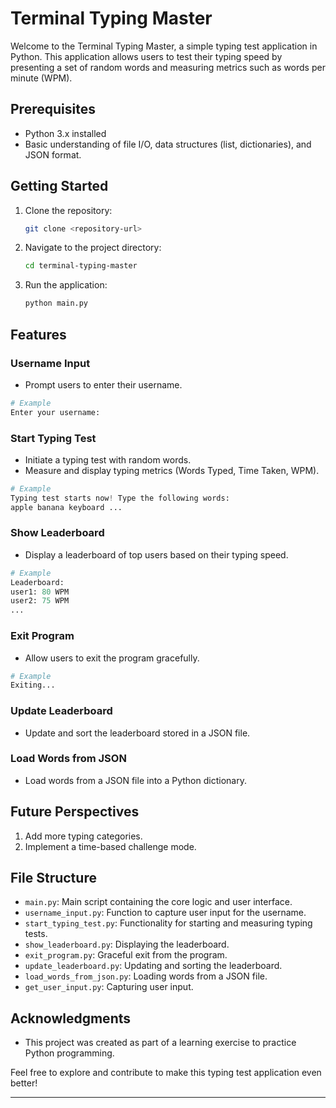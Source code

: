 # Terminal Typing Master

Welcome to the Terminal Typing Master, a simple typing test application in Python. This application allows users to test their typing speed by presenting a set of random words and measuring metrics such as words per minute (WPM).

## Prerequisites

- Python 3.x installed
- Basic understanding of file I/O, data structures (list, dictionaries), and JSON format.

## Getting Started

1. Clone the repository:

   ```bash
   git clone <repository-url>
   ```

2. Navigate to the project directory:

   ```bash
   cd terminal-typing-master
   ```

3. Run the application:

   ```bash
   python main.py
   ```

## Features

### Username Input

- Prompt users to enter their username.

```python
# Example
Enter your username:
```

### Start Typing Test

- Initiate a typing test with random words.
- Measure and display typing metrics (Words Typed, Time Taken, WPM).

```python
# Example
Typing test starts now! Type the following words:
apple banana keyboard ...
```

### Show Leaderboard

- Display a leaderboard of top users based on their typing speed.

```python
# Example
Leaderboard:
user1: 80 WPM
user2: 75 WPM
...
```

### Exit Program

- Allow users to exit the program gracefully.

```python
# Example
Exiting...
```

### Update Leaderboard

- Update and sort the leaderboard stored in a JSON file.

### Load Words from JSON

- Load words from a JSON file into a Python dictionary.

## Future Perspectives

1. Add more typing categories.
2. Implement a time-based challenge mode.

## File Structure

- `main.py`: Main script containing the core logic and user interface.
- `username_input.py`: Function to capture user input for the username.
- `start_typing_test.py`: Functionality for starting and measuring typing tests.
- `show_leaderboard.py`: Displaying the leaderboard.
- `exit_program.py`: Graceful exit from the program.
- `update_leaderboard.py`: Updating and sorting the leaderboard.
- `load_words_from_json.py`: Loading words from a JSON file.
- `get_user_input.py`: Capturing user input.
  
## Acknowledgments

- This project was created as part of a learning exercise to practice Python programming.

Feel free to explore and contribute to make this typing test application even better!

---
